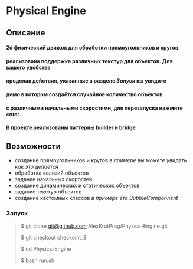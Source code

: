 # Physical Engine

## Описание 
#### 2d физический движок для обработки прямоугольников и кругов.
#### реализована поддержка различных текстур для объектов. Для вашего удобства
#### проделав действия, указанные в разделе _Запуск_ вы увидите 
#### демо в котором создаётся случайное количество объектов 
#### с различными начальными скоростями, для перезапуска нажмите _enter_.
#### В проекте реализованы паттерны builder и bridge

## Возможности 
* создание прямоугольников и кругов _в примере вы можете увидеть как это делается_ 
* обработка колизий объектов
* задание начальных скоростей
* создание динамических и статических объектов
* задание текстур объектов
* создание кастомных классов _в примере это BubbleComponnent_

### Запуск

> $ git clone git@github.com:AlexKrutProg/Physics-Engine.git
> 
> $ git checkout checkoint_3
>
> $ cd Physics-Engine 
> 
> $ bash run.sh
